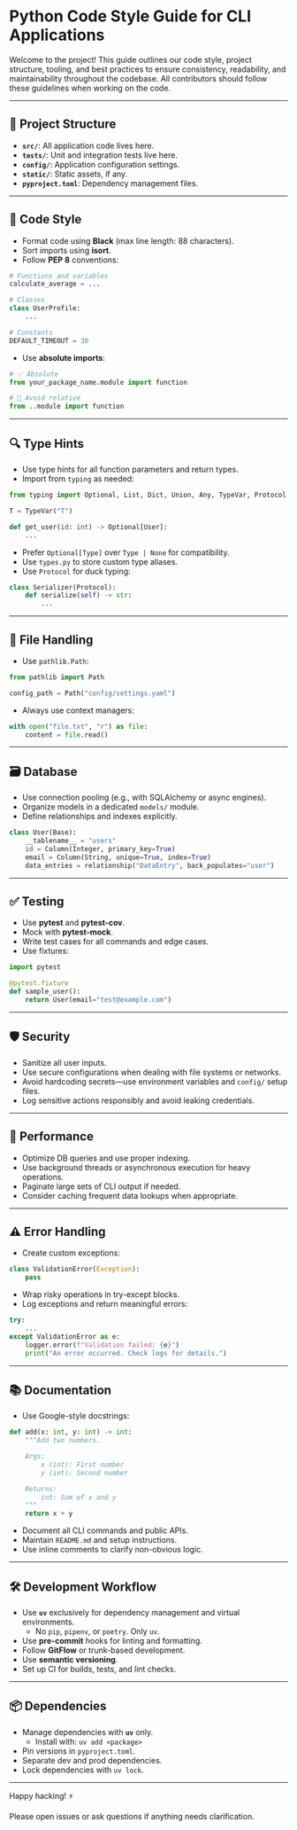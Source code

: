 # Python Code Style Guide for CLI Applications

Welcome to the project! This guide outlines our code style, project structure, tooling, and best practices to ensure consistency, readability, and maintainability throughout the codebase. All contributors should follow these guidelines when working on the code.

---

## 📁 Project Structure

- **`src/`**: All application code lives here.
- **`tests/`**: Unit and integration tests live here.
- **`config/`**: Application configuration settings.
- **`static/`**: Static assets, if any.
- **`pyproject.toml`**: Dependency management files.

---

## 🎨 Code Style

- Format code using **Black** (max line length: 88 characters).
- Sort imports using **isort**.
- Follow **PEP 8** conventions:

```python
# Functions and variables
calculate_average = ...

# Classes
class UserProfile:
    ...

# Constants
DEFAULT_TIMEOUT = 30
```

- Use **absolute imports**:

```python
# ✅ Absolute
from your_package_name.module import function

# 🚫 Avoid relative
from ..module import function
```

---

## 🔍 Type Hints

- Use type hints for all function parameters and return types.
- Import from `typing` as needed:

```python
from typing import Optional, List, Dict, Union, Any, TypeVar, Protocol

T = TypeVar("T")

def get_user(id: int) -> Optional[User]:
    ...
```

- Prefer `Optional[Type]` over `Type | None` for compatibility.
- Use `types.py` to store custom type aliases.
- Use `Protocol` for duck typing:

```python
class Serializer(Protocol):
    def serialize(self) -> str:
        ...
```

---

## 📄 File Handling

- Use `pathlib.Path`:

```python
from pathlib import Path

config_path = Path("config/settings.yaml")
```

- Always use context managers:

```python
with open("file.txt", "r") as file:
    content = file.read()
```

---

## 🗃️ Database

- Use connection pooling (e.g., with SQLAlchemy or async engines).
- Organize models in a dedicated `models/` module.
- Define relationships and indexes explicitly.

```python
class User(Base):
    __tablename__ = "users"
    id = Column(Integer, primary_key=True)
    email = Column(String, unique=True, index=True)
    data_entries = relationship("DataEntry", back_populates="user")
```

---

## ✅ Testing

- Use **pytest** and **pytest-cov**.
- Mock with **pytest-mock**.
- Write test cases for all commands and edge cases.
- Use fixtures:

```python
import pytest

@pytest.fixture
def sample_user():
    return User(email="test@example.com")
```

---

## 🛡️ Security

- Sanitize all user inputs.
- Use secure configurations when dealing with file systems or networks.
- Avoid hardcoding secrets—use environment variables and `config/` setup files.
- Log sensitive actions responsibly and avoid leaking credentials.

---

## 🚀 Performance

- Optimize DB queries and use proper indexing.
- Use background threads or asynchronous execution for heavy operations.
- Paginate large sets of CLI output if needed.
- Consider caching frequent data lookups when appropriate.

---

## ⚠️ Error Handling

- Create custom exceptions:

```python
class ValidationError(Exception):
    pass
```

- Wrap risky operations in try-except blocks.
- Log exceptions and return meaningful errors:

```python
try:
    ...
except ValidationError as e:
    logger.error(f"Validation failed: {e}")
    print("An error occurred. Check logs for details.")
```

---

## 📚 Documentation

- Use Google-style docstrings:

```python
def add(x: int, y: int) -> int:
    """Add two numbers.

    Args:
        x (int): First number
        y (int): Second number

    Returns:
        int: Sum of x and y
    """
    return x + y
```

- Document all CLI commands and public APIs.
- Maintain `README.md` and setup instructions.
- Use inline comments to clarify non-obvious logic.

---

## 🛠️ Development Workflow

- Use **`uv`** exclusively for dependency management and virtual environments.
  - No `pip`, `pipenv`, or `poetry`. Only `uv`.
- Use **pre-commit** hooks for linting and formatting.
- Follow **GitFlow** or trunk-based development.
- Use **semantic versioning**.
- Set up CI for builds, tests, and lint checks.

---

## 📦 Dependencies

- Manage dependencies with **`uv`** only.
  - Install with: `uv add <package>`
- Pin versions in `pyproject.toml`.
- Separate dev and prod dependencies.
- Lock dependencies with `uv lock`.

---

Happy hacking! ⚡

Please open issues or ask questions if anything needs clarification.
